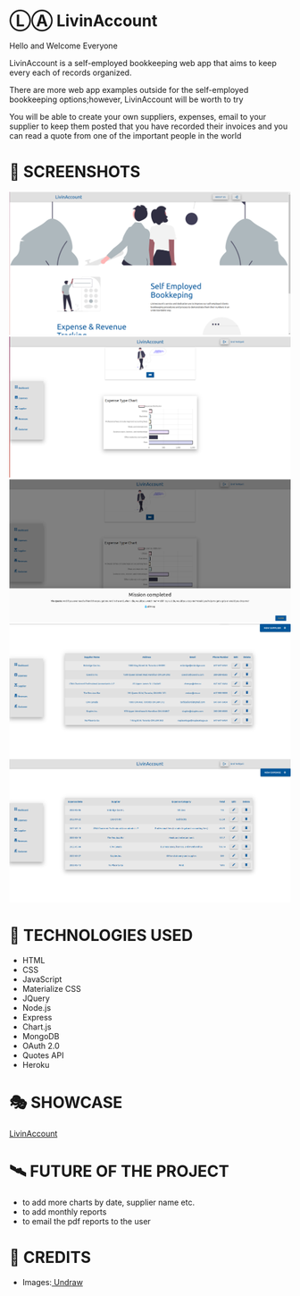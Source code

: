 # ⓁⒶ LivinAccount 

<p>Hello and Welcome Everyone</p>

<p>LivinAccount is a self-employed bookkeeping web app that aims to keep every each of records organized.</p>

<p>There are more web app examples outside for the self-employed bookkeeping options;however, LivinAccount will be worth to try</p>

<p>You will be able to create your own suppliers, expenses, email to your supplier to keep them posted that you have recorded their invoices and you can read a quote from one of the important people in the world</p>

# 🤳 SCREENSHOTS

<img src="ReadMe_images/landing_page.png">
<img src="ReadMe_images/userPage.png">
<img src="ReadMe_images/quoteAPI.png">
<img src="ReadMe_images/supplier_page.png">
<img src="ReadMe_images/expenses_page.png">


# 🤖 TECHNOLOGIES USED

- HTML
- CSS
- JavaScript
- Materialize CSS
- JQuery
- Node.js
- Express
- Chart.js
- MongoDB
- OAuth 2.0
- Quotes API
- Heroku

# 🎭 SHOWCASE

<a href="https://livinaccount.herokuapp.com/" target="_blank">LivinAccount</a>


# 🛰 FUTURE OF THE PROJECT

- to add more charts by date, supplier name etc.
- to add monthly reports
- to email the pdf reports to the user


# 🙏 CREDITS

<ul>

<li>Images:<a href="https://undraw.co/"> Undraw</a></li>
</ul>